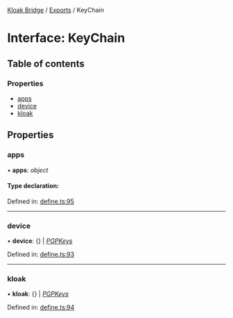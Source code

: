 [Kloak Bridge](../README.md) / [Exports](../modules.md) / KeyChain

# Interface: KeyChain

## Table of contents

### Properties

- [apps](keychain.md#apps)
- [device](keychain.md#device)
- [kloak](keychain.md#kloak)

## Properties

### apps

• **apps**: *object*

#### Type declaration:

Defined in: [define.ts:95](https://github.com/CoNET-project/kloak-bridge/blob/9c14d8e/src/define.ts#L95)

___

### device

• **device**: {} \| [*PGPKeys*](pgpkeys.md)

Defined in: [define.ts:93](https://github.com/CoNET-project/kloak-bridge/blob/9c14d8e/src/define.ts#L93)

___

### kloak

• **kloak**: {} \| [*PGPKeys*](pgpkeys.md)

Defined in: [define.ts:94](https://github.com/CoNET-project/kloak-bridge/blob/9c14d8e/src/define.ts#L94)
